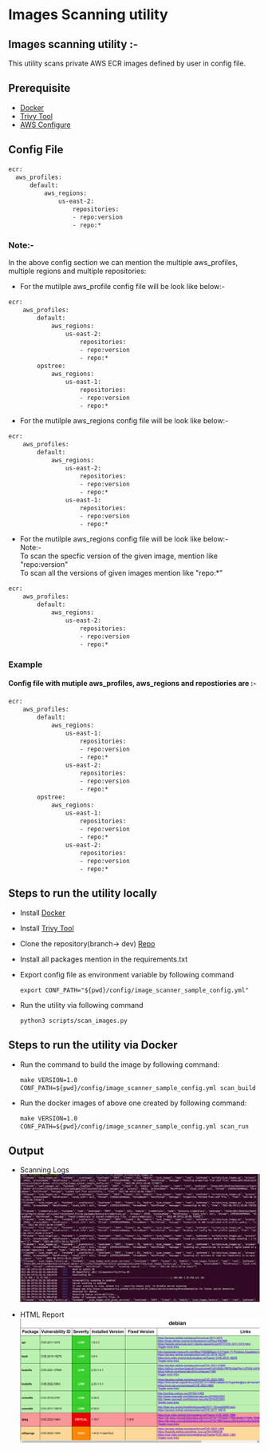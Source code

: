 # Images  Scanning utility

## Images scanning utility :-<br/>
This utility scans private AWS ECR images defined by user in config file. 


## Prerequisite
- [Docker](https://docs.docker.com/engine/install/)
- [Trivy Tool](https://github.com/aquasecurity/trivy)
- [AWS Configure](https://docs.aws.amazon.com/cli/latest/userguide/getting-started-quickstart.html)

## Config File
  ```
  ecr:
    aws_profiles:
        default:
            aws_regions:
                us-east-2:
                    repositories:
                    - repo:version
                    - repo:*

  ```
### Note:-
In the above config section we can mention the multiple aws_profiles, multiple regions and multiple repositories:

- For the mutilple aws_profile config file will be look like below:- 
```
ecr:
    aws_profiles:
        default:
            aws_regions:
                us-east-2:
                    repositories:
                    - repo:version
                    - repo:*
        opstree:
            aws_regions:
                us-east-1:
                    repositories:
                    - repo:version
                    - repo:*
```
- For the mutilple aws_regions config file will be look like below:-
```
ecr:
    aws_profiles:
        default:
            aws_regions:
                us-east-2:
                    repositories:
                    - repo:version
                    - repo:*
                us-east-1:
                    repositories:
                    - repo:version
                    - repo:*
```
- For the mutilple aws_regions config file will be look like below:- <br/>
Note:- <br/>
To scan the specfic version of the given image, mention like "repo:version" <br/>
To scan all the versions of given images mention like "repo:*"

```
ecr:
    aws_profiles:
        default:
            aws_regions:
                us-east-2:
                    repositories:
                    - repo:version
                    - repo:*
```

### Example 
#### Config file with mutiple aws_profiles, aws_regions and repostiories are :- 
```
ecr:
    aws_profiles:
        default:
            aws_regions:
                us-east-1:
                    repositories:
                    - repo:version
                    - repo:*
                us-east-2:
                    repositories:
                    - repo:version
                    - repo:*
        opstree:
            aws_regions:
                us-east-1:
                    repositories:
                    - repo:version
                    - repo:*
                us-east-2:
                    repositories:
                    - repo:version
                    - repo:*
```

## Steps to run the utility locally
- Install [Docker](https://docs.docker.com/engine/install/)
- Install [Trivy Tool](https://github.com/aquasecurity/trivy)
- Clone the repository(branch-> dev) [Repo](https://github.com/OT-PYTHON-UTILS/ot-docker-utils.git)
- Install all packages mention in the requirements.txt

- Export config file as environment variable by following command <br/>
    ```
    export CONF_PATH="${pwd}/config/image_scanner_sample_config.yml"
    ```
- Run the utility via  following command<br/>
    ```
    python3 scripts/scan_images.py
    ```
## Steps to run the utility via Docker

- Run the command to build the image by following command:
    ```
    make VERSION=1.0 CONF_PATH=${pwd}/config/image_scanner_sample_config.yml scan_build
    ```
- Run the docker images of above one created by following command:
    ```
    make VERSION=1.0 CONF_PATH=${pwd}/config/image_scanner_sample_config.yml scan_run
    ```

## Output
- Scanning Logs
![Scanning Logs Example](Images/scanning_logs.png)

- HTML Report
![Html Report Example](Images/html_report.png)
